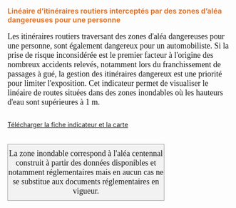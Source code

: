  <font size="3" color=" #dc7633"><b>
 Linéaire d’itinéraires routiers interceptés par des zones d’aléa dangereuses pour une personne
 </b></font>
<br><br>
<font size="4px" face="calibri">
Les itinéraires routiers traversant des zones d'aléa dangereuses pour une personne, sont également dangereux pour un automobiliste. Si la prise de risque inconsidérée est le premier facteur à l'origine des nombreux accidents relevés, notamment lors du franchissement de passages à gué, la gestion des itinéraires dangereux est une priorité pour limiter l'exposition. Cet indicateur permet de visualiser le linéaire de routes situées dans des zones inondables où les hauteurs d'eau sont supérieures à 1 m.
</font>
<br><br>

<a href=https://fiches.eptb-vienne.fr/ind_16b.pdf target=_blank><i class="fa fa-exclamation-circle"></i> Télécharger la fiche indicateur et la carte</a>
<br><br>

<font size="4.5px" face="calibri">
<p><div style="width: 350px;  padding-top:10px; padding-bottom:10px;border: 1px solid #A0A0A0; text-align: center;background: #F2F2F2;">La zone inondable correspond à l'aléa centennal construit à partir des données disponibles et notamment réglementaires mais en aucun cas ne se substitue aux documents réglementaires en vigueur.</div></p>
</font>